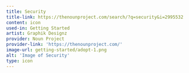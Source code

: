 ```yaml
---
title: Security
title-link: https://thenounproject.com/search/?q=security&i=2995532
content: icon
used-in: Getting Started
artist: Graphik Designz
provider: Noun Project
provider-link: 'https://thenounproject.com/'
image-url: getting-started/adopt-1.png
alt: 'Image of Security'
type: icon
---
```

